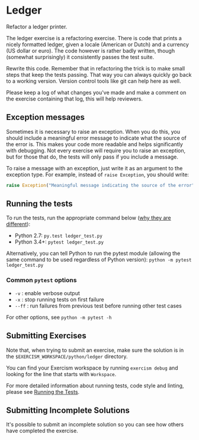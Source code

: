 # Ledger

Refactor a ledger printer.

The ledger exercise is a refactoring exercise. There is code that prints a
nicely formatted ledger, given a locale (American or Dutch) and a currency (US
dollar or euro). The code however is rather badly written, though (somewhat
surprisingly) it consistently passes the test suite.

Rewrite this code. Remember that in refactoring the trick is to make small steps
that keep the tests passing. That way you can always quickly go back to a
working version.  Version control tools like git can help here as well.

Please keep a log of what changes you've made and make a comment on the exercise
containing that log, this will help reviewers.

## Exception messages

Sometimes it is necessary to raise an exception. When you do this, you should include a meaningful error message to
indicate what the source of the error is. This makes your code more readable and helps significantly with debugging. Not
every exercise will require you to raise an exception, but for those that do, the tests will only pass if you include
a message.

To raise a message with an exception, just write it as an argument to the exception type. For example, instead of
`raise Exception`, you should write:

```python
raise Exception("Meaningful message indicating the source of the error")
```

## Running the tests

To run the tests, run the appropriate command below ([why they are different](https://github.com/pytest-dev/pytest/issues/1629#issue-161422224)):

- Python 2.7: `py.test ledger_test.py`
- Python 3.4+: `pytest ledger_test.py`

Alternatively, you can tell Python to run the pytest module (allowing the same command to be used regardless of Python version):
`python -m pytest ledger_test.py`

### Common `pytest` options

- `-v` : enable verbose output
- `-x` : stop running tests on first failure
- `--ff` : run failures from previous test before running other test cases

For other options, see `python -m pytest -h`

## Submitting Exercises

Note that, when trying to submit an exercise, make sure the solution is in the `$EXERCISM_WORKSPACE/python/ledger` directory.

You can find your Exercism workspace by running `exercism debug` and looking for the line that starts with `Workspace`.

For more detailed information about running tests, code style and linting,
please see [Running the Tests](http://exercism.io/tracks/python/tests).

## Submitting Incomplete Solutions

It's possible to submit an incomplete solution so you can see how others have completed the exercise.
